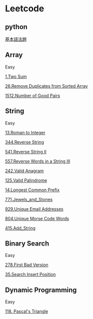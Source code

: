 # Leetcode

## python 
[基本語法題](Python_基本題.md)

## Array
Easy

[1.Two Sum](./Array/1.Two_Sum.md)

[26.Remove Duplicates from Sorted Array](./Array/26.Remove_Duplicates_from_Sorted_Array.md)

[1512.Number of Good Pairs](./Array/1512.Number_of_Good_Pairs.md)


## String
Easy

[13.Roman to Integer](./String/13.Roman_to_Integer.md)

[344.Reverse String](./String/344.Reverse_String.md)

[541.Reverse String II](./String/541.Reverse_String_II.md)

[557.Reverse Words in a String III](./String/557.Reverse_Words_in_a_String_III.md)

[242.Valid Anagram](./String/242.Valid_Anagram.md)

[125.Valid Palindrome](./String/125.Valid_Palindrome.md)

[14.Longest Common Prefix](./String/14.Longest_Common_Prefix.md)

[771.Jewels_and_Stones](./String/771.Jewels_and_Stones.md)

[929.Unique Email Addresses](./String/929.Unique_Email_Addresses.md)

[804.Unique Morse Code Words](./String/804.Unique_Morse_Code_Words.md)

[415.Add_String](./String/415.Add_String.md)

## Binary Search
Easy

[278.First Bad Version](./Binary_Search/278.First_Bad_Version.md)

[35.Search Insert Position](./Binary_Search/35.Search_Insert_Position.md)

## Dynamic Programming
Easy

[118. Pascal's Triangle](./Dynamic_Programming/118.Pascal's_Triangle.md)

